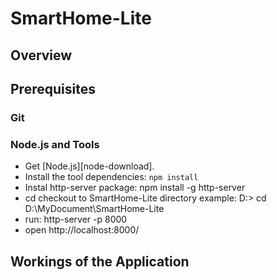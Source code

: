 # SmartHome-Lite

## Overview



## Prerequisites

### Git



### Node.js and Tools

- Get [Node.js][node-download].
- Install the tool dependencies: `npm install`
- Instal http-server package: npm install -g http-server
- cd checkout to SmartHome-Lite directory  example: D:\> cd D:\MyDocument\SmartHome-Lite
- run: http-server -p 8000 
- open http://localhost:8000/

## Workings of the Application


